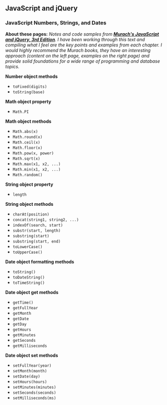 ## JavaScript and jQuery 

### JavaScript Numbers, Strings, and Dates

**About these pages:** *Notes and code samples from **[Murach's JavaScript and jQuery, 3rd Edition](https://www.murach.com/shop-books/web-development-books/murach-s-javascript-and-jquery-3rd-edition-detail)**. I have been working through this text and compiling what I feel are the key points and examples from each chapter. I would highly recommend the Murach books, they have an interesting approach (content on the left page, examples on the right page) and provide solid foundations for a wide range of programming and database topics.* 

**Number object methods**

- `toFixed(digits)`
- `toString(base)`

**Math object property**

- `Math.PI`

**Math object methods**

- `Math.abs(x)`
- `Math.round(x)`
- `Math.ceil(x)`
- `Math.floor(x)`
- `Math.pow(x, power)`
- `Math.sqrt(x)`
- `Math.max(x1, x2, ...)`
- `Math.min(x1, x2, ...)`
- `Math.random()`

**String object property**

- `length`

**String object methods**

- `charAt(position)`
- `concat(string1, string2, ...)`
- `indexOf(search, start)`
- `substr(start, length)`
- `substring(start)`
- `substring(start, end)`
- `toLowerCase()`
- `toUpperCase()`

**Date object formatting methods**

- `toString()`
- `toDateString()`
- `toTimeString()`

**Date object get methods**

- `getTime()`
- `getFullYear`
- `getMonth`
- `getDate`
- `getDay`
- `getHours`
- `getMinutes`
- `getSeconds`
- `getMilliseconds`

**Date object set methods**

- `setFullYear(year)`
- `setMonth(month)`
- `setDate(day)`
- `setHours(hours)`
- `setMinutes(minutes)`
- `setSeconds(seconds)`
- `setMilliseconds(ms)`

